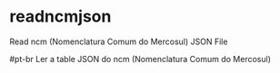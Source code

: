 # readncmjson
Read ncm (Nomenclatura Comum do Mercosul) JSON File

#pt-br
Ler a table JSON do ncm (Nomenclatura Comum do Mercosul) 
